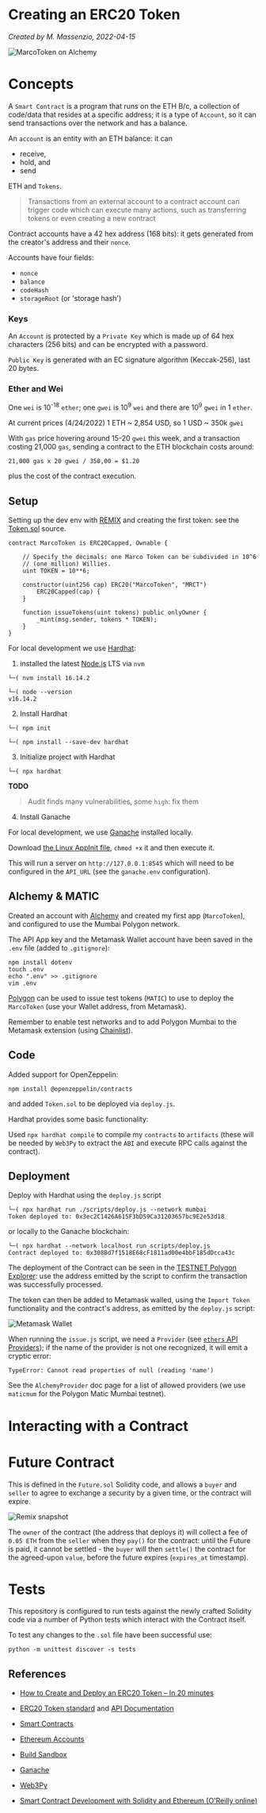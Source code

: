 # Creating an ERC20 Token

*Created by M. Massenzio, 2022-04-15*

![MarcoToken on Alchemy](images/marcotoken.png)

# Concepts

A `Smart Contract` is a program that runs on the ETH B/c, a collection of code/data that resides at a specific address; it is a type of `Account`, so it can send transactions over the network and has a balance.

An `account` is an entity with an ETH balance: it can

* receive,
* hold, and
* send

ETH and `Tokens`.

> Transactions from an external account to a contract account can trigger code which can execute many actions, such as transferring tokens or even creating a new contract

Contract accounts have a 42 hex address (168 bits): it gets generated from the creator's address and their `nonce`.

Accounts have four fields:

* `nonce`
* `balance`
* `codeHash`
* `storageRoot` (or 'storage hash')


### Keys

An `Account` is protected by a `Private Key` which is made up of 64 hex characters (256 bits) and can be encrypted with a password.

`Public Key` is generated with an EC signature algorithm (Keccak-256), last 20 bytes.

### Ether and Wei

One `wei` is 10<sup>-18</sup> `ether`; one `gwei` is 10<sup>9</sup> `wei` and there are 10<sup>9</sup> `gwei` in 1 `ether`.

At current prices (4/24/2022) 1 ETH ~ 2,854 USD, so 1 USD ~ 350k `gwei`

With `gas` price hovering around 15-20 `gwei` this week, and a transaction costing 21,000 `gas`, sending a contract to the ETH blockchain costs around:

```
21,000 gas x 20 gwei / 350,00 = $1.20
```

plus the cost of the contract execution.


## Setup

Setting up the dev env with [REMIX](https://remix.ethereum.org/) and creating the first token: see the [Token.sol](contracts/MRCT.sol) source.

```solidity
contract MarcoToken is ERC20Capped, Ownable {

    // Specify the decimals: one Marco Token can be subdivided in 10^6
    // (one million) Willies.
    uint TOKEN = 10**6;

    constructor(uint256 cap) ERC20("MarcoToken", "MRCT")
        ERC20Capped(cap) {
    }

    function issueTokens(uint tokens) public onlyOwner {
        _mint(msg.sender, tokens * TOKEN);
    }
}
```

For local development we use [Hardhat](https://hardhat.org/):

1. installed the latest [Node.js](https://nodejs.org) LTS via `nvm`

```
└─( nvm install 16.14.2

└─( node --version
v16.14.2

```

2. Install Hardhat

```
└─( npm init      

└─( npm install --save-dev hardhat
```

3. Initialize project with Hardhat

```
└─( npx hardhat
```

**TODO**
> Audit finds many vulnerabilities, some `high`: fix them

4. Install Ganache

For local development, we use [Ganache](https://trufflesuite.com/docs/ganache/) installed locally.

Download [the Linux AppInit file](https://trufflesuite.com/ganache/), `chmod +x` it and then execute it.

This will run a server on `http://127.0.0.1:8545` which will need to be configured in the `API_URL` (see the `ganache.env` configuration).

## Alchemy & MATIC

Created an account with [Alchemy](https://dashboard.alchemyapi.io/) and created my first app (`MarcoToken`), and configured to use the Mumbai Polygon network.

The API App key and the Metamask Wallet account have been saved in the `.env` file (added to `.gitignore`):

```
npm install dotenv
touch .env
echo ".env" >> .gitignore
vim .env
```

[Polygon](https://faucet.polygon.technology/) can be used to issue test tokens (`MATIC`) to use to deploy the `MarcoToken` (use your Wallet address, from Metamask).

Remember to enable test networks and to add Polygon Mumbai to the Metamask extension (using [Chainlist](https://chainlist.org/)).


## Code

Added support for OpenZeppelin:

    npm install @openzeppelin/contracts

and added `Token.sol` to be deployed via `deploy.js`.

Hardhat provides some basic functionality:

Used `npx hardhat compile` to compile my `contracts` to `artifacts` (these will be needed by `Web3Py` to extract the `ABI` and execute RPC calls against the contract).

## Deployment

Deploy with Hardhat using the `deploy.js` script

```
└─( npx hardhat run ./scripts/deploy.js --network mumbai
Token deployed to: 0x3ec2C1426A615F3bD59Ca31203657bc9E2e53d18
```
or locally to the Ganache blockchain:

```
└─( npx hardhat --network localhost run scripts/deploy.js
Contract deployed to: 0x308Bd7f1518E68cF1811ad00e4bbF185dDcca43c
```

The deployment of the Contract can be seen in the [TESTNET Polygon Explorer](https://mumbai.polygonscan.com/): use the address emitted by the script to confirm the transaction was successfully processed.

The token can then be added to Metamask walled, using the `Import Token` functionality and the contract's address, as emitted by the `deploy.js` script:

![Metamask Wallet](images/wallet.jpg)

When running the `issue.js` script, we need a `Provider` (see [`ethers` API Providers](https://docs.ethers.io/v5/api/providers/api-providers/)); if the name of the provider is not one recognized, it will emit a cryptic error:

```
TypeError: Cannot read properties of null (reading 'name')
```

See the `AlchemyProvider` doc page for a list of allowed providers (we use `maticmum` for the Polygon Matic Mumbai testnet).


# Interacting with a Contract

# Future Contract

This is defined in the `Future.sol` Solidity code, and allows a `buyer` and `seller` to agree to exchange a security by a given time, or the contract will expire.

![Remix snapshot](images/remix-future.png)

The `owner` of the contract (the address that deploys it) will collect a fee of `0.05 ETH` from the `seller` when they `pay()` for the contract: until the Future is paid, it cannot be settled - the `buyer` will then `settle()` the contract for the agreed-upon `value`, before the future expires (`expires_at` timestamp).

# Tests

This repository is configured to run tests against the newly crafted Solidity code via a number of Python tests which interact with the Contract itself.

To test any changes to the `.sol` file have been successful use:

    python -m unittest discover -s tests  


## References


- [How to Create and Deploy an ERC20 Token – In 20 minutes](https://vitto.cc/how-to-create-and-deploy-an-erc20-token-in-20-minutes/)

- [ERC20 Token standard](https://ethereum.org/en/developers/docs/standards/tokens/erc-20/) and [API Documentation](https://docs.openzeppelin.com/contracts/4.x/api/token/erc20)

- [Smart Contracts](https://ethereum.org/en/developers/docs/smart-contracts/)

- [Ethereum Accounts](https://ethereum.org/en/developers/docs/accounts/)

- [Build Sandbox](https://sandbox.eth.build/)

- [Ganache](https://trufflesuite.com/ganache/)

- [Web3Py](https://web3py.readthedocs.io/en/stable/)

- [Smart Contract Development with Solidity and Ethereum (O'Reilly online)](https://learning.oreilly.com/library/view/hands-on-smart-contract/9781492045250/)
